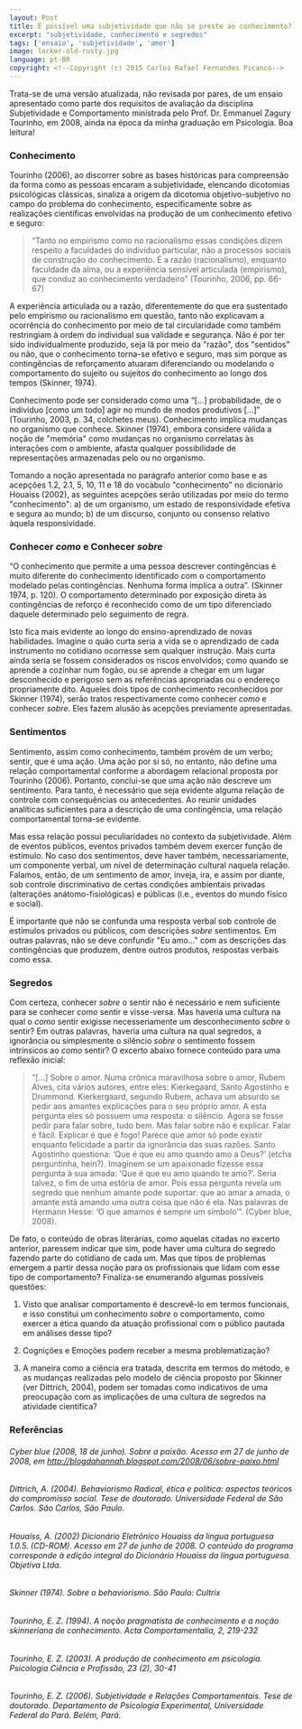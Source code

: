 ```yaml
---
layout: Post
title: É possível uma subjetividade que não se preste ao conhecimento?
excerpt: "subjetividade, conhecimento e segredos"
tags: ['ensaio', 'subjetividade', 'amor']
image: locker-old-rusty.jpg
language: pt-BR
copyright: <!--Copyright (c) 2015 Carlos Rafael Fernandes Picanco-->
---
```

Trata-se de uma versão atualizada, não revisada por pares, de um ensaio apresentado como parte dos requisitos de avaliação da disciplina Subjetividade e Comportamento ministrada pelo Prof. Dr. Emmanuel Zagury Tourinho, em 2008, ainda na época da minha graduação em Psicologia. Boa leitura!

### Conhecimento

Tourinho (2006), ao discorrer sobre as bases históricas para compreensão da forma como as pessoas encaram a subjetividade, elencando dicotomias psicológicas clássicas, sinaliza a origem da dicotomia objetivo-subjetivo no campo do problema do conhecimento, especificamente sobre as realizações científicas envolvidas na produção de um conhecimento efetivo e seguro:

> “Tanto no empirismo como no racionalismo essas condições dizem respeito a faculdades do indivíduo particular, não a processos sociais de construção do conhecimento. É a razão (racionalismo), enquanto faculdade da alma, ou a experiência sensível articulada (empirismo), que conduz ao conhecimento verdadeiro” (Tourinho, 2006, pp. 66-67)

A experiência articulada ou a razão, diferentemente do que era sustentado pelo empirismo ou racionalismo em questão, tanto não explicavam a ocorrência do conhecimento por meio de tal circularidade como também restringiam à ordem do individual sua validade e segurança. Não é por ter sido individualmente produzido, seja lá por meio da "razão", dos "sentidos" ou não, que o conhecimento torna-se efetivo e seguro, mas sim porque as contingências de reforçamento atuaram diferenciando ou modelando o comportamento do sujeito ou sujeitos do conhecimento ao longo dos tempos (Skinner, 1974). 

Conhecimento pode ser considerado como uma “[...] probabilidade, de o indivíduo [como um todo] agir no mundo de modos produtivos [...]” (Tourinho, 2003, p. 34, colchetes meus). Conhecimento implica mudanças no organismo que conhece. Skinner (1974), embora considere válida a noção de "memória" como mudanças no organismo correlatas às interações com o ambiente, afasta qualquer possibilidade de representações armazenadas pelo ou no organismo.

Tomando a noção apresentada no parágrafo anterior como base e as acepções 1.2, 2.1, 5, 10, 11 e 18 do vocábulo "conhecimento" no dicionário Houaiss (2002), as seguintes acepções serão utilizadas por meio do termo "conhecimento": a) de um organismo, um estado de responsividade efetiva e segura ao mundo; b) de um discurso, conjunto ou consenso relativo àquela responsividade.

### Conhecer *como* e Conhecer *sobre*

“O conhecimento que permite a uma pessoa descrever contingências é muito diferente do conhecimento identificado com o comportamento modelado pelas contingências. Nenhuma forma implica a outra”. (Skinner 1974, p. 120). O comportamento determinado por exposição direta às contingências de reforço é reconhecido como de um tipo diferenciado daquele determinado pelo seguimento de regra.

Isto fica mais evidente ao longo do ensino-aprendizado de novas habilidades. Imagine o quão curta seria a vida se o aprendizado de cada instrumento no cotidiano ocorresse sem qualquer instrução. Mais curta ainda seria se fossem considerados os riscos envolvidos; como quando se aprende a cozinhar num fogão, ou se aprende a chegar em um lugar desconhecido e perigoso sem as referências apropriadas ou o endereço propriamente dito.  Aqueles dois tipos de conhecimento reconhecidos por Skinner (1974), serão tratos respectivamente como conhecer *como* e conhecer *sobre*. Eles fazem alusão às acepções previamente apresentadas.

### Sentimentos

Sentimento, assim como conhecimento, também provém de um verbo; sentir, que é uma ação. Uma ação por si só, no entanto, não define uma relação comportamental conforme a abordagem relacional proposta por Tourinho (2006). Portanto, conclui-se que uma ação não descreve um sentimento. Para tanto, é necessário que seja evidente alguma relação de controle com consequências ou antecedentes. Ao reunir unidades analíticas suficientes para a descrição de uma contingência, uma relação comportamental torna-se evidente.

Mas essa relação possui peculiaridades no contexto da subjetividade. Além de eventos públicos, eventos privados também devem exercer função de estímulo. No caso dos sentimentos, deve haver também, necessariamente, um componente verbal, um nível de determinação cultural naquela relação. Falamos, então, de um sentimento de amor, inveja, ira, e assim por diante, sob controle discriminativo de certas condições ambientais privadas (alterações anátomo-fisiológicas) e públicas (i.e., eventos do mundo físico e social).

É importante que não se confunda uma resposta verbal sob controle de estímulos privados ou públicos, com descrições *sobre* sentimentos. Em outras palavras, não se deve confundir "Eu amo..." com as descrições das contingências que produzem, dentre outros produtos, respostas verbais como essa.

### Segredos

Com certeza, conhecer *sobre* o sentir não é necessário e nem suficiente para se conhecer *como* sentir e visse-versa. Mas haveria uma cultura na qual o *como* sentir exigisse necesseriamente um desconhecimento *sobre* o sentir? Em outras palavras, haveria uma cultura na qual segredos, a ignorância ou simplesmente o silêncio *sobre* o sentimento fossem intrínsicos ao *como* sentir? O excerto abaixo fornece conteúdo para uma reflexão inicial:

> “[...] Sobre o amor. Numa crônica maravilhosa sobre o amor, Rubem Alves, cita vários autores, entre eles: Kierkegaard, Santo Agostinho e Drummond. Kierkergaard, segundo Rubem, achava um absurdo se pedir aos amantes explicações para o seu próprio amor. A esta pergunta eles só possuem uma resposta: o silêncio. Agora se fosse pedir para falar sobre, tudo bem. Mas falar sobre não é explicar. Falar é fácil. Explicar é que é fogo! Parece que amor só pode existir enquanto felicidade a partir da ignorância das suas razões. Santo Agostinho questiona: ‘Que é que eu amo quando amo a Deus?’ (etcha perguntinha, hein?). Imaginem se um apaixonado fizesse essa pergunta à sua amada: ‘Que é que eu amo quando te amo?’. Seria talvez, o fim de uma estória de amor. Pois essa pergunta revela um segredo que nenhum amante pode suportar: que ao amar a amada, o amante está amando uma outra coisa que não é ela. Nas palavras de Hermann Hesse: ‘O que amamos é sempre um símbolo’”. (Cyber blue, 2008).

De fato, o conteúdo de obras literárias, como aquelas citadas no excerto anterior, paressem indicar que sim, pode haver uma cultura do segredo fazendo parte do cotidiano de cada um. Mas que tipos de problemas emergem a partir dessa noção para os profissionais que lidam com esse tipo de comportamento? Finaliza-se enumerando algumas possíveis questões:

1. Visto que analisar comportamento é descrevê-lo em termos funcionais, e isso constitui um conhecimento *sobre* o comportamento, como exercer a ética quando da atuação profissional com o público pautada em análises desse tipo?

1. Cognições e Emoções podem receber a mesma problematização?

1. A maneira como a ciência era tratada, descrita em termos do método, e as mudanças realizadas pelo modelo de ciência proposto por Skinner (ver Dittrich, 2004), podem ser tomadas como indicativos de uma preocupação com as implicações de uma cultura de segredos na atividade científica?

### Referências

###### Cyber blue (2008, 18 de junho). *Sobre a paixão*. Acesso em 27 de junho de 2008, em http://blogdahannah.blogspot.com/2008/06/sobre-paixo.html

###### Dittrich, A. (2004). Behaviorismo Radical, ética e política: aspectos teóricos do compromisso social. *Tese de doutorado*. Universidade Federal de São Carlos. São Carlos, São Paulo.

###### Houaiss, A. (2002) *Dicionário Eletrônico Houaiss da língua portuguesa 1.0.5*. (CD-ROM). Acesso em 27 de junho de 2008. O conteúdo do programa corresponde à edição integral do Dicionário Houaiss da língua portuguesa. Objetiva Ltda.

###### Skinner (1974). *Sobre o behaviorismo*. São Paulo: Cultrix

###### Tourinho, E. Z. (1994). A noção pragmatista de conhecimento e a noção skinneriana de conhecimento. *Acta Comportamentalia*, *2*, 219-232

###### Tourinho, E. Z. (2003). A produção de conhecimento em psicologia. *Psicologia Ciência e Profissão*, *23* (2), 30-41 

###### Tourinho, E. Z. (2006). Subjetividade e Relações Comportamentais. *Tese de doutorado*. Departamento de Psicologia Experimental, Universidade Federal do Pará. Belém, Pará.